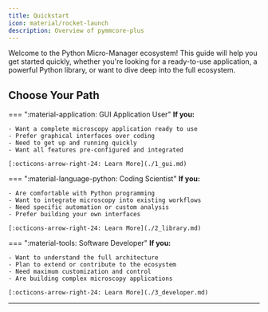 ```yaml
---
title: Quickstart
icon: material/rocket-launch
description: Overview of pymmcore-plus
---
```


Welcome to the Python Micro-Manager ecosystem! This guide will help you get started quickly, whether you're looking for a ready-to-use application, a powerful Python library, or want to dive deep into the full ecosystem.

## Choose Your Path

=== ":material-application: GUI Application User"
    **If you:**

    - Want a complete microscopy application ready to use
    - Prefer graphical interfaces over coding
    - Need to get up and running quickly
    - Want all features pre-configured and integrated
    
    [:octicons-arrow-right-24: Learn More](./1_gui.md)

=== ":material-language-python: Coding Scientist"
    **If you:**

    - Are comfortable with Python programming
    - Want to integrate microscopy into existing workflows
    - Need specific automation or custom analysis
    - Prefer building your own interfaces

    [:octicons-arrow-right-24: Learn More](./2_library.md)

=== ":material-tools: Software Developer"
    **If you:**

    - Want to understand the full architecture
    - Plan to extend or contribute to the ecosystem
    - Need maximum customization and control
    - Are building complex microscopy applications

    [:octicons-arrow-right-24: Learn More](./3_developer.md)

---
